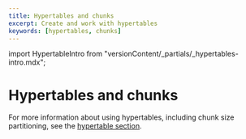 ```yaml
---
title: Hypertables and chunks
excerpt: Create and work with hypertables
keywords: [hypertables, chunks]
---
```


import HypertableIntro from "versionContent/_partials/_hypertables-intro.mdx";

# Hypertables and chunks

<HypertableIntro />

For more information about using hypertables, including chunk size partitioning,
see the [hypertable section][hypertable-docs].

[create_hypertable]: /api/:currentVersion:/hypertable/create_hypertable/
[hypertable-docs]: /timescaledb/:currentVersion:/how-to-guides/hypertables/
